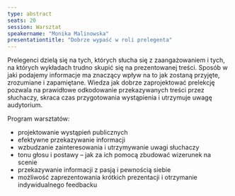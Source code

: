```yaml
---
type: abstract
seats: 20
session: Warsztat
speakername: "Monika Malinowska"
presentationtitle: "Dobrze wypaść w roli prelegenta"
---
```

Prelegenci dzielą się na tych, których słucha się z zaangażowaniem i tych, na których wykładach trudno skupić się na prezentowanej treści. Sposób w jaki podajemy informacje ma znaczący wpływ na to jak zostaną przyjęte, zrozumiane i zapamiętane. Wiedza jak dobrze zaprojektować prelekcję pozwala na prawidłowe odkodowanie przekazywanych treści przez słuchaczy, skraca czas przygotowania wystąpienia i utrzymuje uwagę audytorium.  

Program warsztatów:  

*	projektowanie wystąpień publicznych 
*	efektywne przekazywanie informacji
*	wzbudzanie zainteresowania i utrzymywanie uwagi słuchaczy
*	tonu głosu i postawy – jak za ich pomocą zbudować wizerunek na scenie
*	przekazywanie informacji z pasją i pewnością siebie 
*	możliwość zaprezentowania krótkich prezentacji i otrzymanie indywidualnego feedbacku

